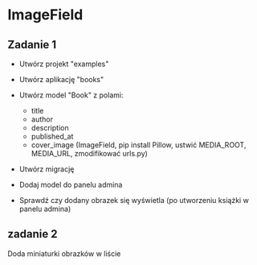 # ImageField

## Zadanie 1

- Utwórz projekt "examples"
- Utwórz aplikację "books"
- Utwórz model "Book" z polami:

  - title
  - author
  - description
  - published_at
  - cover_image  (ImageField, pip install Pillow, ustwić MEDIA_ROOT, MEDIA_URL, zmodifikować urls.py)

- Utwórz migrację
- Dodaj model do panelu admina
- Sprawdź czy dodany obrazek się wyświetla (po utworzeniu książki w panelu admina)

## zadanie 2

Doda miniaturki obrazków w liście 